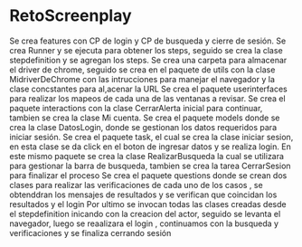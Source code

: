 # RetoScreenplay
Se crea features con CP de login y CP de busqueda y cierre de sesión.
Se crea Runner y se ejecuta para obtener los steps, seguido se crea la clase stepdefinition y se agregan los steps.
Se crea una carpeta para almacenar el driver de chrome, seguido se crea en el paquete de utils con la clase MidriverDeChrome con las intrucciones para manejar el navegador y la clase concstantes para al,acenar la URL
Se crea el paquete userinterfaces para realizar los mapeos de cada una de las ventanas a revisar.
Se crea el paquete interactions con la clase CerrarAlerta inicial para continuar, tambien se crea la clase Mi cuenta.
Se crea el paquete models donde se crea la clase DatosLogin, donde se gestionan los datos requeridos para iniciar sesión.
Se crea el paquete task, el cual se crea la clase iniciar sesion, en esta clase se da click en el boton de ingresar datos y se realiza login.
En este mismo paquete se crea la clase RealizarBusqueda la cual se utilizara para gestionar la barra de busqueda, tambien se crea la tarea CerrarSesion para finalizar el proceso
Se crea el paquete questions donde se crean dos clases para realizar las verificaciones de cada uno de los casos , se obtenddran los mensajes de resultados y se verifican que coincidan los resultados y el login
Por ultimo se invocan todas las clases creadas desde el stepdefinition inicando con la creacion del actor, seguido se levanta el navegador, luego se reaalizara el login , continuamos con la busqueda y verificaciones y se finaliza cerrando sesión
